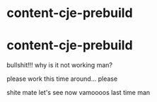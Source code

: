 # content-cje-prebuild
# content-cje-prebuild
bullshit!!! why is it not working man?

please work this time around... please

shite mate
let's see now
vamoooos
last time man
